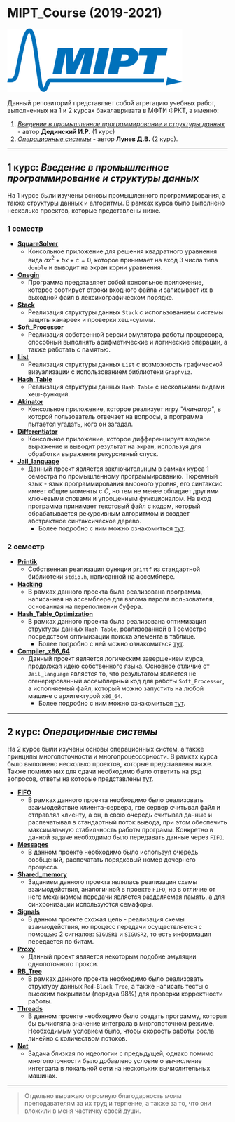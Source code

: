 # MIPT_Course (2019-2021)

![mipt-logo](./mipt_logo.png)

Данный репозиторий представляет собой агрегацию учебных работ, выполненных на 1 и 2 курсах бакалавривата в МФТИ ФРКТ, а именно: 
1. [*Введение в промышленное программирование и структуры данных*](#1-курс-введение-в-промышленное-программирование-и-структуры-данных) - автор **Дединский И.Р.** (1 курс) 
2. [*Операционные системы*](#2-курс-операционные-системы) - автор **Лунев Д.В.** (2 курс).

---

## 1 курс: *Введение в промышленное программирование и структуры данных*
На 1 курсе были изучены основы промышленного программирования, а также структуры данных и алгоритмы. В рамках курса было выполнено несколько проектов, которые представлены ниже.

### 1 семестр

- [**SquareSolver**](https://github.com/AlbatraozRUS/MIPT_Course/tree/master/First_Year/SquareSolver/)
  - Консольное приложение для решения квадратного уравнения вида $ax^2 + bx + c = 0$, которое принимает на вход 3 числа типа `double` и выводит на экран корни уравнения.
- [**Onegin**](https://github.com/AlbatraozRUS/MIPT_Course/tree/master/First_Year/Onegin/)
  - Программа представляет собой консольное приложение, которое сортирует строки входного файла и записывает их в выходной файл в лексикографическом порядке.
- [**Stack**](https://github.com/AlbatraozRUS/MIPT_Course/tree/master/First_Year/Stack/)
  - Реализация структуры данных `Stack` с использованием системы защиты канареек и проверки хеш-суммы.
- [**Soft_Processor**](https://github.com/AlbatraozRUS/MIPT_Course/tree/master/First_Year/Soft_Processor/)
  - Реализация собственной версии эмулятора работы процессора, способный выполнять арифметические и логические операции, а также работать с памятью.
- [**List**](https://github.com/AlbatraozRUS/MIPT_Course/tree/master/First_Year/List/)
  - Реализация структуры данных `List` с возможность графической визуализации с использованием библиотеки `Graphviz`.
- [**Hash_Table**](https://github.com/AlbatraozRUS/MIPT_Course/tree/master/First_Year/Hash_Table/)
  - Реализация структуры данных `Hash Table` с нескольками видами хеш-функций.
- [**Akinator**](https://github.com/AlbatraozRUS/MIPT_Course/tree/master/First_Year/Akinator/)
  - Консольное приложение, которое реализует игру *"Акинатор"*, в которой пользователь отвечает на вопросы, а программа пытается угадать, кого он загадал.
- [**Differentiator**](https://github.com/AlbatraozRUS/MIPT_Course/tree/master/First_Year/Differentiator/)
  - Консольное приложение, которое дифференцирует входное выражение и выводит результат на экран, используя для обработки выражения рекурсивный спуск.
- [**Jail_language**](https://github.com/AlbatraozRUS/MIPT_Course/tree/master/First_Year/Jail_language/)
  - Данный проект является заключительным в рамках курса 1 семестра по промышленному программированию. Тюремный язык - язык программирования высокого уровня, его синтаксис имеет общие моменты с _C_, но тем не менее обладает другими ключевыми словами и упрощенным функционалом. На вход программа принимает текстовый файл с кодом, который обрабатывается рекурсивным алгоритмом и создает абстрактное синтаксическое дерево.
    - Более подробно с ним можно ознакомиться [тут](https://github.com/AlbatraozRUS/Jail_language).


### 2 семестр

- [**Printik**](https://github.com/AlbatraozRUS/MIPT_Course/tree/master/First_Year/Printik/)
  - Собственная реализация функции `printf` из стандартной библиотеки `stdio.h`, написанной на ассемблере.
- [**Hacking**](https://github.com/AlbatraozRUS/MIPT_Course/tree/master/First_Year/Hacking/)
  - В рамках данного проекта была реализована программа, написанная на ассемблере для взлома пароля пользователя, основанная на переполнении буфера.
- [**Hash_Table_Optimization**](https://github.com/AlbatraozRUS/MIPT_Course/tree/master/First_Year/Hash_Table_Optimization/)
  - В рамках данного проекта была реализована оптимизация структуры данных `Hash Table`, реализованной в 1 семестре посредством оптимизации поиска элемента в таблице.
    - Более подробно с ней можно ознакомиться [тут](https://github.com/AlbatraozRUS/MIPT_Course/tree/master/First_Year/Hash_Table_Optimization/README.md).
- [**Compiler_x86_64**](https://github.com/AlbatraozRUS/MIPT_Course/tree/master/First_Year/Compiler_x86_64/)
  - Данный проект является логическим завершением курса, продолжая идею собственного языка. Основное отличие от `Jail_language` является то, что результатом является не сгенерированный ассемблерный код для работы `Soft_Processor`, а исполняемый файл, который можно запустить на любой машине с архитектурой `x86_64`.
    - Более подробно с ним можно ознакомиться [тут](https://github.com/AlbatraozRUS/Compiler_x86_64). 

---

## 2 курс: *Операционные системы*
На 2 курсе были изучены основы операционных систем, а также принципы многопоточности и многопроцессорности. В рамках курса было выполнено несколько проектов, которые представлены ниже. Также помимо них для сдачи необходимо было ответить на ряд вопросов, ответы на которые представлены [тут](https://github.com/AlbatraozRUS/MIPT_Course/tree/master/Second_Year/Mysteries%20of%20Jacques%20Fresco.md).
- [**FIFO**](https://github.com/AlbatraozRUS/MIPT_Course/tree/master/Second_Year/FIFO/)
  - В рамках данного проекта необходимо было реализовать взаимодействие клиента-сервера, где сервер считывал файл и отправлял клиенту, а он, в свою очередь считывал данные и распечатывал в стандартный поток вывода, при этом обеспечить максимальную стабильность работы программ. Конкретно в данной задаче необходимо было передавать данные через `FIFO`.
- [**Messages**](https://github.com/AlbatraozRUS/MIPT_Course/tree/master/Second_Year/Messages/)
  - В данном проекте необходимо было используя очередь сообщений, распечатать порядковый номер дочернего процесса.
- [**Shared_memory**](https://github.com/AlbatraozRUS/MIPT_Course/tree/master/Second_Year/Shared_memory)
  - Заданием данного проекта являлась реализация схемы взаимодействия, аналогичной в проекте `FIFO`, но в отличие от него механизмом передачи является разделяемая память, а для синхронизации используются семафоры. 
- [**Signals**](https://github.com/AlbatraozRUS/MIPT_Course/tree/master/Second_Year/Signals/)
  - В данном проекте схожая цель - реализация схемы взаимодействия, но процесс передачи осуществляется с помощью 2 сигналов: `SIGUSR1` и `SIGUSR2`, то есть информация передается по битам.
- [**Proxy**](https://github.com/AlbatraozRUS/MIPT_Course/tree/master/Second_Year/Proxy/)
  - Данный проект является некоторым подобие эмуляции однопоточного прокси. 
- [**RB_Tree**](https://github.com/AlbatraozRUS/MIPT_Course/tree/master/Second_Year/RB_Tree/)
  - В рамках данного проекта необходимо было реализовать структуру данных `Red-Black Tree`, а также написать тесты с высоким покрытием (порядка 98%) для проверки корректности работы.
- [**Threads**](https://github.com/AlbatraozRUS/MIPT_Course/tree/master/Second_Year/Threads/)
  - В данном проекте необходимо было создать программу, которая бы вычисляла значение интеграла в многопоточном режиме. Необходимым условием было, чтобы скорость работы росла линейно с количеством потоков.
- [**Net**](https://github.com/AlbatraozRUS/MIPT_Course/tree/master/Second_Year/Net/)
  - Задача близкая по идеологии с предыдущей, однако помимо многопоточности было добавлено условие о вычисление интеграла в локальной сети на нескольких вычислительных машинах.

---

> Отдельно выражаю огромную благодарность моим преподавателям за их труд и терпение, а также за то, что они вложили в меня частичку своей души.
